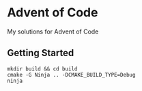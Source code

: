 # Advent of Code
My solutions for Advent of Code

## Getting Started
```
mkdir build && cd build
cmake -G Ninja .. -DCMAKE_BUILD_TYPE=Debug
ninja
```
